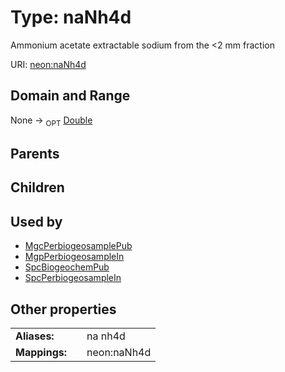 
# Type: naNh4d


Ammonium acetate extractable sodium from the <2 mm fraction

URI: [neon:naNh4d](https://data.neonscience.org/naNh4d)


## Domain and Range

None ->  <sub>OPT</sub> [Double](types/Double.md)

## Parents


## Children


## Used by

 * [MgcPerbiogeosamplePub](MgcPerbiogeosamplePub.md)
 * [MgpPerbiogeosampleIn](MgpPerbiogeosampleIn.md)
 * [SpcBiogeochemPub](SpcBiogeochemPub.md)
 * [SpcPerbiogeosampleIn](SpcPerbiogeosampleIn.md)

## Other properties

|  |  |  |
| --- | --- | --- |
| **Aliases:** | | na nh4d |
| **Mappings:** | | neon:naNh4d |

